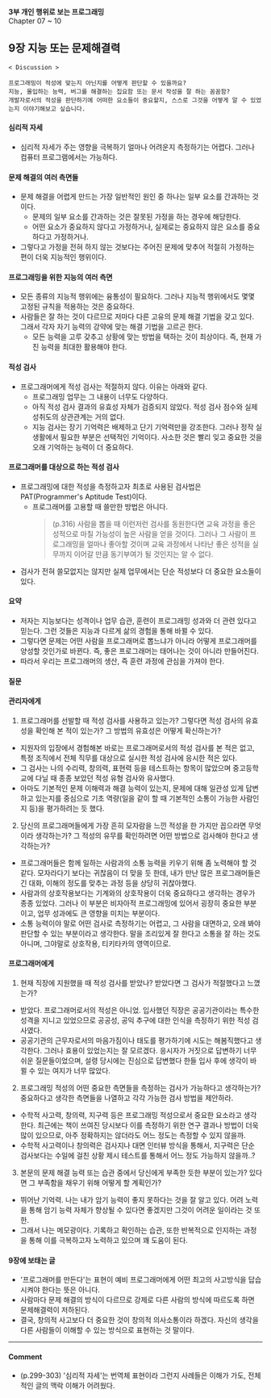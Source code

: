 **3부 개인 행위로 보는 프로그래밍**<br/>
Chapter 07 ~ 10

## 9장 지능 또는 문제해결력

```
< Discussion >

프로그래밍이 적성에 맞는지 아닌지를 어떻게 판단할 수 있을까요?
지능, 몰입하는 능력, 버그를 해결하는 집요함 또는 문서 작성을 잘 하는 꼼꼼함?
개발자로서의 적성을 판단하기에 어떠한 요소들이 중요할지, 스스로 그것을 어떻게 알 수 있었는지 이야기해보고 싶습니다.
```

#### 심리적 자세

- 심리적 자세가 주는 영향을 극복하기 얼마나 어려운지 측정하기는 어렵다. 그러나 컴퓨터 프로그램에서는 가능하다.

#### 문제 해결의 여러 측면들

- 문제 해결을 어렵게 만드는 가장 일반적인 원인 중 하나는 일부 요소를 간과하는 것이다.
  - 문제의 일부 요소를 간과하는 것은 잘못된 가정을 하는 경우에 해당한다.
  - 어떤 요소가 중요하지 않다고 가정하거나, 실제로는 중요하지 않은 요소를 중요하다고 가정하거나.
- 그렇다고 가정을 전혀 하지 않는 것보다는 주어진 문제에 맞추어 적절히 가정하는 편이 더욱 지능적인 행위이다.

#### 프로그래밍을 위한 지능의 여러 측면

- 모든 종류의 지능적 행위에는 융통성이 필요하다. 그러나 지능적 행위에서도 몇몇 고정된 규칙을 적용하는 것은 중요하다.
- 사람들은 잘 하는 것이 다르므로 저마다 다른 고유의 문제 해결 기법을 갖고 있다. 그래서 각자 자기 능력의 강약에 맞는 해결 기법을 고르곤 한다.
  - 모든 능력을 고루 갖추고 상황에 맞는 방법을 택하는 것이 최상이다. 즉, 현재 가진 능력을 최대한 활용해야 한다.

#### 적성 검사

- 프로그래머에게 적성 검사는 적절하지 않다. 이유는 아래와 같다.
  - 프로그래밍 업무는 그 내용이 너무도 다양하다.
  - 아직 적성 검사 결과의 유효성 자체가 검증되지 않았다. 적성 검사 점수와 실제 성취도의 상관관계는 거의 없다.
  - 지능 검사는 장기 기억력은 배제하고 단기 기억력만을 강조한다. 그러나 정작 실생활에서 필요한 부분은 선택적인 기억이다. 사소한 것은 빨리 잊고 중요한 것을 오래 기억하는 능력이 더 중요하다.

#### 프로그래머를 대상으로 하는 적성 검사

- 프로그래밍에 대한 적성을 측정하고자 최초로 사용된 검사법은 PAT(Programmer's Aptitude Test)이다.
  - 프로그래머를 고용할 때 쓸만한 방법은 아니다.
    > (p.316)
    > 사람을 뽑을 때 이런저런 검사를 동원한다면 교육 과정을 좋은 성적으로 마칠 가능성이 높은 사람을 얻을 것이다. 그러나 그 사람이 프로그래밍을 얼마나 좋아할 것이며 교육 과정에서 나타난 좋은 성적을 실무까지 이어갈 만큼 동기부여가 될 것인지는 알 수 없다.
- 검사가 전혀 쓸모없지는 않지만 실제 업무에서는 단순 적성보다 더 중요한 요소들이 있다.

#### 요약

- 저자는 지능보다는 성격이나 업무 습관, 훈련이 프로그래밍 성과와 더 관련 있다고 믿는다. 그런 것들은 지능과 다르게 삶의 경험을 통해 바뀔 수 있다.
- 그렇다면 문제는 어떤 사람을 프로그래머로 뽑느냐가 아니라 어떻게 프로그래머를 양성할 것인가로 바뀐다. 즉, 좋은 프로그래머는 태어나는 것이 아니라 만들어진다.
- 따라서 우리는 프로그래머의 생산, 즉 훈련 과정에 관심을 가져야 한다.

#### 질문

#### 관리자에게

1. 프로그래머를 선발할 때 적성 검사를 사용하고 있는가? 그렇다면 적성 검사의 유효성을 확인해 본 적이 있는가? 그 방법의 유효성은 어떻게 확신하는가?

- 지원자의 입장에서 경험해본 바로는 프로그래머로서의 적성 검사를 본 적은 없고, 특정 조직에서 전체 직무를 대상으로 실시한 적성 검사에 응시한 적은 있다.
- 그 검사는 나의 수리력, 창의력, 표현력 등을 테스트하는 항목이 많았으며 중고등학교에 다닐 때 종종 보았던 적성 유형 검사와 유사했다.
- 아마도 기본적인 문제 이해력과 해결 능력이 있는지, 문제에 대해 일관성 있게 답변하고 있는지를 중심으로 기초 역량(일을 같이 할 때 기본적인 소통이 가능한 사람인지 등)을 평가하려는 듯 했다.

2. 당신의 프로그래머들에게 가장 흔히 모자람을 느낀 적성을 한 가지만 꼽으라면 무엇이라 생각하는가? 그 적성의 유무를 확인하려면 어떤 방법으로 검사해야 한다고 생각하는가?

- 프로그래머들은 함께 일하는 사람과의 소통 능력을 키우기 위해 좀 노력해야 할 것 같다. 모자라다기 보다는 귀찮음이 더 맞을 듯 한데, 내가 만난 많은 프로그래머들은 긴 대화, 이해의 정도를 맞추는 과정 등을 상당히 귀찮아했다.
- 사람과의 상호작용보다는 기계와의 상호작용이 더욱 중요하다고 생각하는 경우가 종종 있었다. 그러나 이 부분은 비자아적 프로그래밍에 있어서 굉장히 중요한 부분이고, 업무 성과에도 큰 영향을 미치는 부분이다.
- 소통 능력이야 말로 어떤 검사로 측정하기는 어렵고, 그 사람을 대면하고, 오래 봐야 판단할 수 있는 부분이라고 생각한다. 말을 조리있게 잘 한다고 소통을 잘 하는 것도 아니며, 그야말로 상호작용, 티키타카의 영역이므로.

#### 프로그래머에게

1. 현재 직장에 지원했을 때 적성 검사를 받았나? 받았다면 그 검사가 적절했다고 느꼈는가?

- 받았다. 프로그래머로서의 적성은 아니었. 입사했던 직장은 공공기관이라는 특수한 성격을 지니고 있었으므로 공공성, 공익 추구에 대한 인식을 측정하기 위한 적성 검사였다.
- 공공기관의 근무자로서의 마음가짐이나 태도를 평가하기에 시도는 해봄직했다고 생각한다. 그러나 효용이 있었는지는 잘 모르겠다. 응시자가 거짓으로 답변하기 너무 쉬운 질문들이었으며, 설령 당시에는 진심으로 답변했다 한들 입사 후에 생각이 바뀔 수 있는 여지가 너무 많았다.

2. 프로그래밍 적성의 어떤 중요한 측면들을 측정하는 검사가 가능하다고 생각하는가? 중요하다고 생각한 측면들을 나열하고 각각 가능한 검사 방법을 제안하라.

- 수학적 사고력, 창의력, 지구력 등은 프로그래밍 적성으로서 중요한 요소라고 생각한다. 최근에는 책이 쓰여진 당시보다 이를 측정하기 위한 연구 결과나 방법이 더욱 많이 있으므로, 아주 정확하지는 않더라도 어느 정도는 측정할 수 있지 않을까.
- 수학적 사고력이나 창의력은 검사지나 대면 인터뷰 방식을 통해서, 지구력은 단순 검사보다는 수일에 걸친 상황 제시 테스트를 통해서 어느 정도 가능하지 않을까..?

3. 본문의 문제 해결 능력 또는 습관 중에서 당신에게 부족한 듯한 부분이 있는가? 있다면 그 부족함을 채우기 위해 어떻게 할 계획인가?

- 뛰어난 기억력. 나는 내가 암기 능력이 좋지 못하다는 것을 잘 알고 있다. 어려 노력을 통해 암기 능력 자체가 향상될 수 있다면 좋겠지만 그것이 어려운 일이라는 것 또한.
- 그래서 나는 메모광이다. 기록하고 확인하는 습관, 또한 반복적으로 인지하는 과정을 통해 이를 극복하고자 노력하고 있으며 꽤 도움이 된다.

#### 9장에 보태는 글

- '프로그래머를 만든다'는 표현이 예비 프로그래머에게 어떤 최고의 사고방식을 답습시켜야 한다는 뜻은 아니다.
- 사람마다 문제 해결의 방식이 다르므로 강제로 다른 사람의 방식에 따르도록 하면 문제해결력이 저하된다.
- 결국, 창의적 사고보다 더 중요한 것이 창의적 의사소통이라 하겠다. 자신의 생각을 다른 사람들이 이해할 수 있는 방식으로 표현하는 것 말이다.

---

#### Comment

- (p.299-303) '심리적 자세'는 번역체 표현이라 그런지 사례들은 이해가 가도, 전체적인 글의 맥락 이해가 어려웠다.
